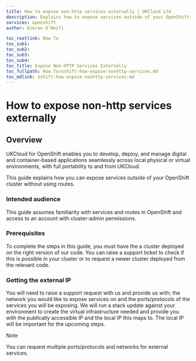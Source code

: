```yaml
---
title: How to expose non-http services externally | UKCloud Ltd
description: Explains how to expose services outside of your OpenShift cluster without using HTTP or HTTPS
services: openshift
author: Kieran O'Neill

toc_rootlink: How To
toc_sub1:
toc_sub2:
toc_sub3:
toc_sub4:
toc_title: Expose Non-HTTP Services Externally
toc_fullpath: How To/oshift-how-expose-nonhttp-services.md
toc_mdlink: oshift-how-expose-nonhttp-services.md
---
```


# How to expose non-http services externally

## Overview

UKCloud for OpenShift enables you to develop, deploy, and manage digital and container-based applications seamlessly across local physical or virtual environments, with full portability to and from UKCloud.

This guide explains how you can expose services outside of your OpenShift cluster without using routes.

### Intended audience

This guide assumes familiarity with services and routes in OpenShift and access to an account with cluster-admin permissions.

### Prerequisites

To complete the steps in this guide, you must have the a cluster deployed on the right version of our code. You can raise a support ticket to check if this is possible in your cluster or to request a newer cluster deployed from the relevant code.

### Getting the external IP

You will need to raise a support request with us and provide us with; the network you would like to expose services on and the ports/protocols of the services you will be exposing. We will run a stack update against your environment to create the virtual infrastructure needed and provide you with the publically accessible IP and the local IP this maps to. The local IP will be important for the upcoming steps.

> [!NOTE]
> You can request multiple ports/protocols and networks for external services.

